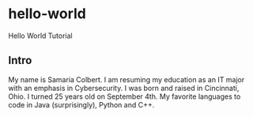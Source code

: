# hello-world
Hello World Tutorial


## Intro
My name is Samaria Colbert. I am resuming my education as an IT major with an emphasis in Cybersecurity.
I was born and raised in Cincinnati, Ohio. I turned 25 years old on September 4th.
My favorite languages to code in Java (surprisingly), Python and C++.
